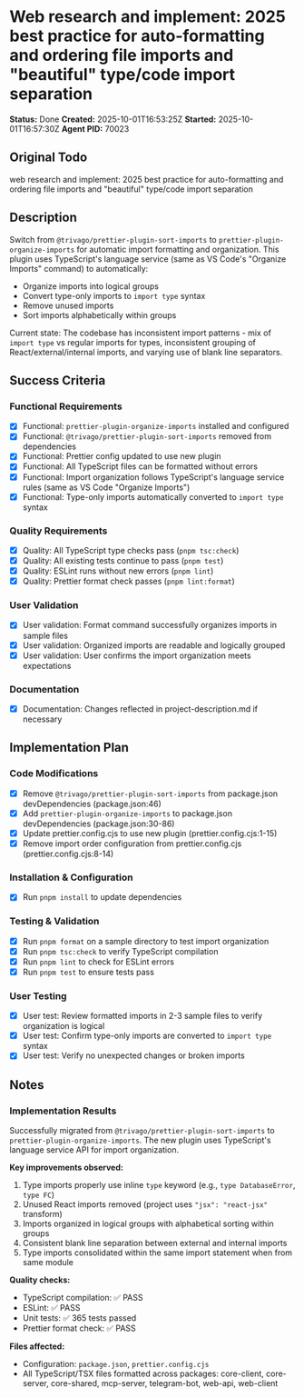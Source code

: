# Web research and implement: 2025 best practice for auto-formatting and ordering file imports and "beautiful" type/code import separation

**Status:** Done
**Created:** 2025-10-01T16:53:25Z
**Started:** 2025-10-01T16:57:30Z
**Agent PID:** 70023

## Original Todo

web research and implement: 2025 best practice for auto-formatting and ordering file imports and "beautiful" type/code import separation

## Description

Switch from `@trivago/prettier-plugin-sort-imports` to `prettier-plugin-organize-imports` for automatic import formatting and organization. This plugin uses TypeScript's language service (same as VS Code's "Organize Imports" command) to automatically:

- Organize imports into logical groups
- Convert type-only imports to `import type` syntax
- Remove unused imports
- Sort imports alphabetically within groups

Current state: The codebase has inconsistent import patterns - mix of `import type` vs regular imports for types, inconsistent grouping of React/external/internal imports, and varying use of blank line separators.

## Success Criteria

### Functional Requirements

- [x] Functional: `prettier-plugin-organize-imports` installed and configured
- [x] Functional: `@trivago/prettier-plugin-sort-imports` removed from dependencies
- [x] Functional: Prettier config updated to use new plugin
- [x] Functional: All TypeScript files can be formatted without errors
- [x] Functional: Import organization follows TypeScript's language service rules (same as VS Code "Organize Imports")
- [x] Functional: Type-only imports automatically converted to `import type` syntax

### Quality Requirements

- [x] Quality: All TypeScript type checks pass (`pnpm tsc:check`)
- [x] Quality: All existing tests continue to pass (`pnpm test`)
- [x] Quality: ESLint runs without new errors (`pnpm lint`)
- [x] Quality: Prettier format check passes (`pnpm lint:format`)

### User Validation

- [x] User validation: Format command successfully organizes imports in sample files
- [x] User validation: Organized imports are readable and logically grouped
- [x] User validation: User confirms the import organization meets expectations

### Documentation

- [x] Documentation: Changes reflected in project-description.md if necessary

## Implementation Plan

### Code Modifications

- [x] Remove `@trivago/prettier-plugin-sort-imports` from package.json devDependencies (package.json:46)
- [x] Add `prettier-plugin-organize-imports` to package.json devDependencies (package.json:30-86)
- [x] Update prettier.config.cjs to use new plugin (prettier.config.cjs:1-15)
- [x] Remove import order configuration from prettier.config.cjs (prettier.config.cjs:8-14)

### Installation & Configuration

- [x] Run `pnpm install` to update dependencies

### Testing & Validation

- [x] Run `pnpm format` on a sample directory to test import organization
- [x] Run `pnpm tsc:check` to verify TypeScript compilation
- [x] Run `pnpm lint` to check for ESLint errors
- [x] Run `pnpm test` to ensure tests pass

### User Testing

- [x] User test: Review formatted imports in 2-3 sample files to verify organization is logical
- [x] User test: Confirm type-only imports are converted to `import type` syntax
- [x] User test: Verify no unexpected changes or broken imports

## Notes

### Implementation Results

Successfully migrated from `@trivago/prettier-plugin-sort-imports` to `prettier-plugin-organize-imports`. The new plugin uses TypeScript's language service API for import organization.

**Key improvements observed:**

1. Type imports properly use inline `type` keyword (e.g., `type DatabaseError`, `type FC`)
2. Unused React imports removed (project uses `"jsx": "react-jsx"` transform)
3. Imports organized in logical groups with alphabetical sorting within groups
4. Consistent blank line separation between external and internal imports
5. Type imports consolidated within the same import statement when from same module

**Quality checks:**

- TypeScript compilation: ✅ PASS
- ESLint: ✅ PASS
- Unit tests: ✅ 365 tests passed
- Prettier format check: ✅ PASS

**Files affected:**

- Configuration: `package.json`, `prettier.config.cjs`
- All TypeScript/TSX files formatted across packages: core-client, core-server, core-shared, mcp-server, telegram-bot, web-api, web-client
